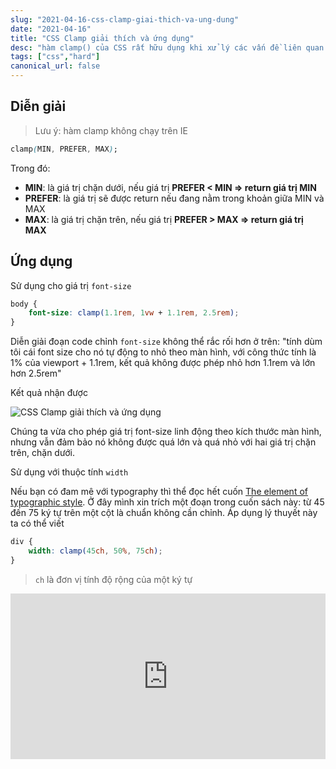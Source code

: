 ```yaml
---
slug: "2021-04-16-css-clamp-giai-thich-va-ung-dung"
date: "2021-04-16"
title: "CSS Clamp giải thích và ứng dụng"
desc: "hàm clamp() của CSS rất hữu dụng khi xử lý các vấn đề liên quan đến responsive, là một tính năng mới hay ho bạn cũng nên biết đế áp dụng"
tags: ["css","hard"]
canonical_url: false
---
```


## Diễn giải

> Lưu ý: hàm clamp không chạy trên IE

```css
clamp(MIN, PREFER, MAX);
```

Trong đó:

- **MIN**: là giá trị chặn dưới, nếu giá trị **PREFER < MIN => return giá trị MIN**
- **PREFER**: là giá trị sẽ được return nếu đang nằm trong khoản giữa MIN và MAX
- **MAX**: là giá trị chặn trên, nếu giá trị **PREFER > MAX => return giá trị MAX**

## Ứng dụng

Sử dụng cho giá trị `font-size`

```css
body {
    font-size: clamp(1.1rem, 1vw + 1.1rem, 2.5rem);
}
```

Diễn giải đoạn code chỉnh `font-size` không thể rắc rối hơn ở trên: "tính dùm tôi cái font size cho nó tự động to nhỏ theo màn hình, với công thức tính là 1% của viewport + 1.1rem, kết quả không được phép nhỏ hơn 1.1rem và lớn hơn 2.5rem"

Kết quả nhận được

![CSS Clamp giải thích và ứng dụng](https://css-tricks.com/wp-content/uploads/2020/08/clamp.gif)

Chúng ta vừa cho phép giá trị font-size linh động theo kích thước màn hình, nhưng vẫn đảm bảo nó không được quá lớn và quá nhỏ với hai giá trị chặn trên, chặn dưới.

Sử dụng với thuộc tính `width`

Nếu bạn có đam mê với typography thì thể đọc hết cuốn [The element of typographic style](https://readings.design/PDF/the_elements_of_typographic_style.pdf). Ở đây mình xin trích một đoạn trong cuốn sách này: từ 45 đến 75 ký tự trên một cột là chuẩn không cần chỉnh. Áp dụng lý thuyết này ta có thể viết

```css
div {
    width: clamp(45ch, 50%, 75ch);
}
```

> `ch` là đơn vị tính độ rộng của một ký tự

<iframe height="265" style="width: 100%;" scrolling="no" title="clamp example" src="https://codepen.io/luckyluu/embed/VwPdEOK?height=265&theme-id=light&default-tab=html,result" frameborder="no" loading="lazy" allowtransparency="true" allowfullscreen="true">
  See the Pen <a href='https://codepen.io/luckyluu/pen/VwPdEOK'>clamp example</a> by Lưu An
  (<a href='https://codepen.io/luckyluu'>@luckyluu</a>) on <a href='https://codepen.io'>CodePen</a>.
</iframe>

